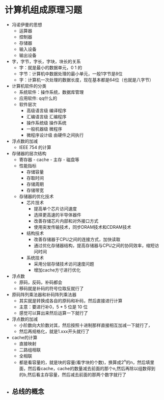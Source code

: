 # 计算机组成原理习题

- 冯诺伊曼的思想
  - 运算器
  - 控制器
  - 存储器
  - 输入设备
  - 输出设备
- 字，字节，字长，字块，块长的关系
  - 字：就是最小的数据单元，0 1 的
  - 字节：计算机中数据处理的最小单元，一般1字节是8位
  - 字：计算机一次处理的数据长度，现在基本都是64位（也就是八字节）
- 计算机软件的分类
  - 系统软件：操作系统，数据库管理
  - 应用软件: qq什么的
  - 软件层次
    - 高级语言级 编译程序
    - 汇编语言级 汇编程序
    - 操作系统级 操作系统
    - 一般机器级 微程序
    - 微程序设计级 由硬件之间执行
- 浮点数的加减
  - IEEE 754 的计算
- 存储器的层次结构
  - 寄存器 - cache - 主存 - 磁盘等
  - 性能指标
    - 存储容量
    - 存取时间
    - 存储周期
    - 存储带宽
  - 存储器的优化技术
    - 芯片技术
      - 提高单个芯片访问速度
      - 选择更高速的半导体器件
      - 改善存储芯片内部和对外接口方式
      - 使用突发传输技术，同步DRAM技术和CDRAM技术
    - 结构技术
      - 改善存储器于CPU之间的连接方式，加快读取
      - 通过优化存储器结构，提高存储器与CPU之间的协同效率，缩短访问时间
    - 系统技术
      - 采用分层存储技术访问速度问题
      - 增加cache方寸进行优化
- 浮点数
  - 原码，反码，补码都会
  - 移码就是补码的符号位取反就行了
- 原码阵列乘法器和补码阵列乘法器
  - 其实就是转换成各自的原码和补码，然后直接进行计算
  - 主意：要进行补0，5 * 5 位是 10 位
  - 感觉可以算出来然后运算一下就行了
- 浮点数的加减
  - 小阶数向大阶数对其，然后按照十进制那样直接相互加减一下就行了，
  - 然后再规格化，就是1.xxx开头就行了
- cache的计算
  - 直接映射
  - 二路组相联
  - 全相联
  - 都是看容量的，就是块的容量(看字块的个数)，换算成$2^{n}$的n，然后填里面，然后看cache，cache的数量减去前面的那个n,然后再除以组数得到的b,然后看主存容量，然后减去前面的那两个数字就行了
- 总线的概念
  - 